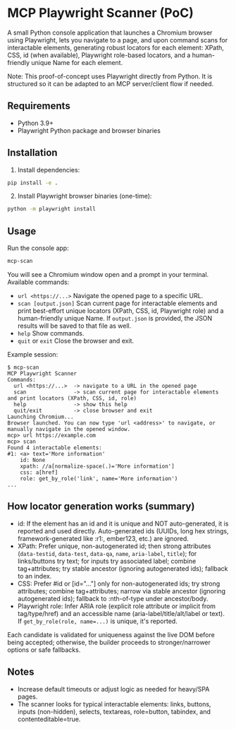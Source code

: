 # MCP Playwright Scanner (PoC)

A small Python console application that launches a Chromium browser using Playwright, lets you navigate to a page, and upon command scans for interactable elements, generating robust locators for each element: XPath, CSS, id (when available), Playwright role-based locators, and a human-friendly unique Name for each element.

Note: This proof-of-concept uses Playwright directly from Python. It is structured so it can be adapted to an MCP server/client flow if needed.

## Requirements
- Python 3.9+
- Playwright Python package and browser binaries

## Installation

1. Install dependencies:

```bash
pip install -e .
```

2. Install Playwright browser binaries (one-time):

```bash
python -m playwright install
```

## Usage

Run the console app:

```bash
mcp-scan
```

You will see a Chromium window open and a prompt in your terminal. Available commands:

- `url <https://...>` Navigate the opened page to a specific URL.
- `scan [output.json]` Scan current page for interactable elements and print best-effort unique locators (XPath, CSS, id, Playwright role) and a human-friendly unique Name. If `output.json` is provided, the JSON results will be saved to that file as well.
- `help` Show commands.
- `quit` or `exit` Close the browser and exit.

Example session:

```
$ mcp-scan
MCP Playwright Scanner
Commands:
  url <https://...>  -> navigate to a URL in the opened page
  scan               -> scan current page for interactable elements and print locators (XPath, CSS, id, role)
  help               -> show this help
  quit/exit          -> close browser and exit
Launching Chromium...
Browser launched. You can now type 'url <address>' to navigate, or manually navigate in the opened window.
mcp> url https://example.com
mcp> scan
Found 4 interactable elements:
#1: <a> text='More information'
    id: None
    xpath: //a[normalize-space(.)='More information']
    css: a[href]
    role: get_by_role('link', name='More information')
...
```

## How locator generation works (summary)

- id: If the element has an id and it is unique and NOT auto-generated, it is reported and used directly. Auto-generated ids (UUIDs, long hex strings, framework-generated like :r1:, ember123, etc.) are ignored.
- XPath: Prefer unique, non-autogenerated id; then strong attributes (`data-testid`, `data-test`, `data-qa`, `name`, `aria-label`, `title`); for links/buttons try text; for inputs try associated label; combine tag+attributes; try stable ancestor (ignoring autogenerated ids); fallback to an index.
- CSS: Prefer #id or [id="..."] only for non-autogenerated ids; try strong attributes; combine tag+attributes; narrow via stable ancestor (ignoring autogenerated ids); fallback to :nth-of-type under ancestor/body.
- Playwright role: Infer ARIA role (explicit role attribute or implicit from tag/type/href) and an accessible name (aria-label/title/alt/label or text). If `get_by_role(role, name=...)` is unique, it's reported.

Each candidate is validated for uniqueness against the live DOM before being accepted; otherwise, the builder proceeds to stronger/narrower options or safe fallbacks.

## Notes
- Increase default timeouts or adjust logic as needed for heavy/SPA pages.
- The scanner looks for typical interactable elements: links, buttons, inputs (non-hidden), selects, textareas, role=button, tabindex, and contenteditable=true.
